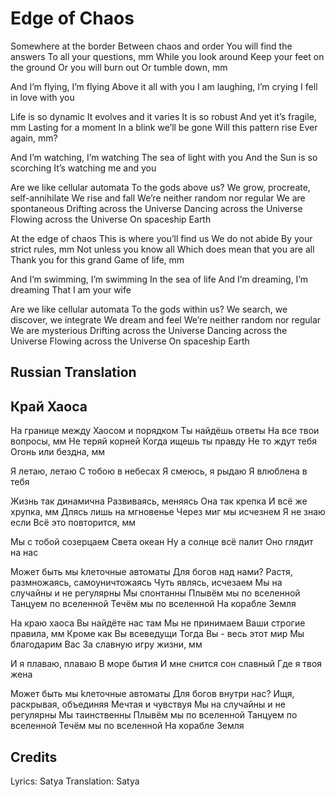 # Edge of Chaos

Somewhere at the border
Between chaos and order
You will find the answers
To all your questions, mm
While you look around
Keep your feet on the ground
Or you will burn out
Or tumble down, mm

And I’m flying, I’m flying
Above it all with you
I am laughing, I’m crying
I fell in love with you

Life is so dynamic
It evolves and it varies
It is so robust
And yet it’s fragile, mm
Lasting for a moment
In a blink we’ll be gone
Will this pattern rise
Ever again, mm?

And I’m watching, I’m watching
The sea of light with you
And the Sun is so scorching
It’s watching me and you

Are we like cellular automata
To the gods above us?
We grow, procreate, self-annihilate
We rise and fall
We’re neither random nor regular
We are spontaneous
Drifting across the Universe
Dancing across the Universe
Flowing across the Universe
On spaceship Earth


At the edge of chaos
This is where you’ll find us
We do not abide
By your strict rules, mm
Not unless you know all
Which does mean that you are all
Thank you for this grand
Game of life, mm

And I’m swimming, I’m swimming
In the sea of life
And I’m dreaming, I’m dreaming
That I am your wife

Are we like cellular automata
To the gods within us?
We search, we discover, we integrate
We dream and feel
We’re neither random nor regular
We are mysterious
Drifting across the Universe
Dancing across the Universe
Flowing across the Universe
On spaceship Earth

## Russian Translation

## Край Хаоса

На границе между
Хаосом и порядком
Ты найдёшь ответы
На все твои вопросы, мм
Не теряй корней
Когда ищешь ты правду
Не то ждут тебя
Огонь или бездна, мм

Я летаю, летаю
С тобою в небесах
Я смеюсь, я рыдаю
Я влюблена в тебя

Жизнь так динамична
Развиваясь, меняясь
Она так крепка
И всё же хрупка, мм
Длясь лишь на мгновенье
Через миг мы исчезнем
Я не знаю если
Всё это повторится, мм

Мы с тобой созерцаем
Света океан
Ну а солнце всё палит
Оно глядит на нас

Может быть мы kлеточные автоматы
Для богов над нами?
Растя, размножаясь, самоуничтожаясь
Чуть являсь, исчезаем
Мы на случайны и не регулярны
Мы спонтанны
Плывём мы по вселенной
Танцуем по вселенной
Течём мы по вселенной
На корабле Земля

На краю хаоса
Вы найдёте нас там
Мы не принимаем
Ваши строгие правила, мм
Кроме как Вы всеведущи
Тогда Вы - весь этот мир
Мы благодарим Вас
За славную игру жизни, мм

И я плаваю, плаваю
В море бытия
И мне снится сон славный
Где я твоя жена

Может быть мы kлеточные автоматы
Для богов внутри нас?
Ищя, раскрывая, объединяя
Мечтая и чувствуя
Мы на случайны и не регулярны
Мы таинственны
Плывём мы по вселенной
Танцуем по вселенной
Течём мы по вселенной
На корабле Земля

## Credits

Lyrics: Satya
Translation: Satya
